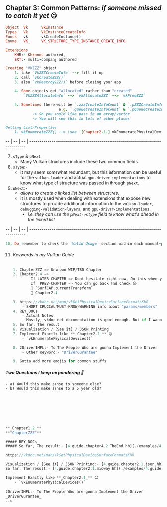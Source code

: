 ## Chapter 3: Common Patterns: _if someone missed to catch it yet_ 😉
```ruby
Object  Vk      VkInstance
Types   Vk      VkInstanceCreateInfo
Funcs   vk      vkCreateInstance()
Enums   VK_     VK_STRUCTURE_TYPE_INSTANCE_CREATE_INFO

Extensions
    KHR:- Khronos authored,
    EXT:- multi-company authored

Creating "VkZZZ" object
    1. take `VkZZZCreateInfo` --> fill it up
    2. call `vkCreateZZZ()`
    3. also `vkDestroyZZZ()` before closing your app

    4. Some objects get "allocated" rather than "created"
        `VkZZZAllocateInfo` --> `vkAllocateZZZ` --> `vkFreeZZZ`

    5. Sometimes there will be `.zzzCreateInfoCount` & `.pZZZCreateInfos`
                        e.g. `.queueCreateInfoCount` & `.pQueueCreateInfos``
            -> So you could like pass in an array/vector
            -> You will see this in lots of other places

Getting List/Properties
    1. vkEnumerateZZZ() --> \see `[Chapter2.1.] vkEnumeratePhysicalDevices()` example
```
-- | -- | -- | ----------------------------------------------------------------------------

7. `sType` & `pNext`
    - Many Vulkan structures include these two common fields
8. `sType`:-
    - It may seem somewhat redundant, but this information can be useful for the `vulkan-loader` and actual `gpu-driver-implementations` to know what type of structure was passed in through `pNext`.
9. `pNext`:-
    - _allows to create a linked list between structures._
    - It is mostly used when dealing with extensions that expose new structures to provide additional information to the `vulkan-loader`, `debugging-validation-layers`, and `gpu-driver-implementations`.
        - _i.e. they can use the `pNext->stype` field to know what's ahead in the linked list_

-- | -- | -- | ----------------------------------------------------------------------------
```ruby
10. Do remember to check the `Valid Usage` section within each manual-page
```
11. ###### Keywords in my Vulkan Guide
    ```rust
    1. ChapterZZZ => Unknown WIP/TBD Chapter
    2. Chapter2.4 => 
            If LATER-CHAPTER => Dont hesitate right now, Do this when you each that LATER-Chapter
            If  PREV-CHAPTER => You can go back and check 😛
            🔗 `SurfCAP.currentTransform`
            🔗 Chapter2.4

    3. https://vkdoc.net/man/vkGetPhysicalDeviceSurfaceFormatsKHR
        - SHORT CRUCIAL/MUST-KNOW/WARNING info about "params/members"
    4. REY_DOCs
        - Actual Notes
        - Mostly, vkdoc.net documentation is good enough. But if I wanna add smth extra, it goes here
    5. So far, The result
    6. Visualization / [See it] / JSON Printing
    7. Implement Exactly like **_Chapter2.1_** 😉
        - `vkEnumeratePhysicalDevices()`

    8. 2DriverIMPL:- To The People Who are gonna Implement the Driver
        - Other Keyword:- "DriverGurantee"

    9. Gotta add more emojis for common stuffs
    ```

<div style="page-break-after: always;"></div>

##### Two Questions I keep on pondering 🤔
    - a) Would this make sense to someone else?
    - b) Would this make sense to a 5 year old?





















</br>
</br>
</br>
</br>
</br>
<div style="page-break-after: always;"></div>

```rust
**_Chapter1.2_**
**"ChapterZZZ"**

##### REY_DOCs
##### So far, The result:- [4.guide.chapter4.2.TheEnd.hh](./examples/4.guide.chapter4.2.TheEnd.hh)

https://vkdoc.net/man/vkGetPhysicalDeviceSurfaceFormatsKHR

Visualization / [See it] / JSON Printing:- [4.guide.chapter2.1.json.hh](./examples/4.guide.chapter2.1.json.hh)
So far, The result:- [4.guide.chapter2.1.midway.hh](./examples/4.guide.chapter2.1.midway.hh)

Implement Exactly like **_Chapter2.1_** 😉
    - `vkEnumeratePhysicalDevices()`
  
2DriverIMPL:- To The People Who are gonna Implement the Driver
_DriverGurantee_
-->
```